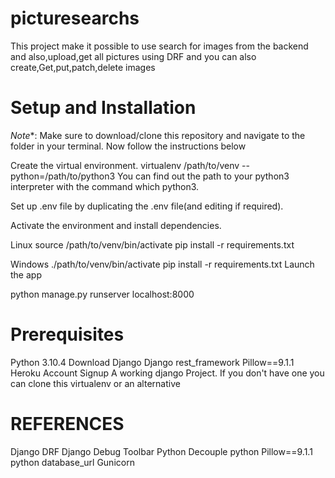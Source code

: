 # picturesearchs

This project make it possible to use search for images from the backend and also,upload,get all pictures using DRF and you can also create,Get,put,patch,delete images 

# Setup and Installation
*Note**: Make sure to download/clone this repository and navigate to the folder in your terminal. Now follow the instructions below

Create the virtual environment.
virtualenv /path/to/venv --python=/path/to/python3
You can find out the path to your python3 interpreter with the command which python3.

Set up .env file by duplicating the .env file(and editing if required).

Activate the environment and install dependencies.

Linux
source /path/to/venv/bin/activate
pip install -r requirements.txt

Windows
./path/to/venv/bin/activate
pip install -r requirements.txt
Launch the app

python manage.py runserver localhost:8000

# Prerequisites

Python 3.10.4 Download
Django
Django rest_framework
Pillow==9.1.1
Heroku Account Signup
A working django Project. If you don't have one you can clone this
virtualenv or an alternative

# REFERENCES

Django
DRF
Django Debug Toolbar
Python Decouple
python Pillow==9.1.1
python database_url
Gunicorn